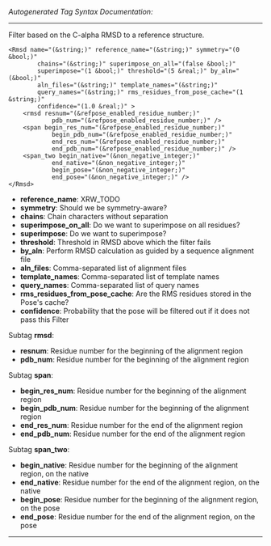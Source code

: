 _Autogenerated Tag Syntax Documentation:_

---
Filter based on the C-alpha RMSD to a reference structure.

```
<Rmsd name="(&string;)" reference_name="(&string;)" symmetry="(0 &bool;)"
        chains="(&string;)" superimpose_on_all="(false &bool;)"
        superimpose="(1 &bool;)" threshold="(5 &real;)" by_aln="(&bool;)"
        aln_files="(&string;)" template_names="(&string;)"
        query_names="(&string;)" rms_residues_from_pose_cache="(1 &string;)"
        confidence="(1.0 &real;)" >
    <rmsd resnum="(&refpose_enabled_residue_number;)"
            pdb_num="(&refpose_enabled_residue_number;)" />
    <span begin_res_num="(&refpose_enabled_residue_number;)"
            begin_pdb_num="(&refpose_enabled_residue_number;)"
            end_res_num="(&refpose_enabled_residue_number;)"
            end_pdb_num="(&refpose_enabled_residue_number;)" />
    <span_two begin_native="(&non_negative_integer;)"
            end_native="(&non_negative_integer;)"
            begin_pose="(&non_negative_integer;)"
            end_pose="(&non_negative_integer;)" />
</Rmsd>
```

-   **reference_name**: XRW_TODO
-   **symmetry**: Should we be symmetry-aware?
-   **chains**: Chain characters without separation
-   **superimpose_on_all**: Do we want to superimpose on all residues?
-   **superimpose**: Do we want to superimpose?
-   **threshold**: Threshold in RMSD above which the filter fails
-   **by_aln**: Perform RMSD calculation as guided by a sequence alignment file
-   **aln_files**: Comma-separated list of alignment files
-   **template_names**: Comma-separated list of template names
-   **query_names**: Comma-separated list of query names
-   **rms_residues_from_pose_cache**: Are the RMS residues stored in the Pose's cache?
-   **confidence**: Probability that the pose will be filtered out if it does not pass this Filter


Subtag **rmsd**:   

-   **resnum**: Residue number for the beginning of the alignment region
-   **pdb_num**: Residue number for the beginning of the alignment region

Subtag **span**:   

-   **begin_res_num**: Residue number for the beginning of the alignment region
-   **begin_pdb_num**: Residue number for the beginning of the alignment region
-   **end_res_num**: Residue number for the end of the alignment region
-   **end_pdb_num**: Residue number for the end of the alignment region

Subtag **span_two**:   

-   **begin_native**: Residue number for the beginning of the alignment region, on the native
-   **end_native**: Residue number for the end of the alignment region, on the native
-   **begin_pose**: Residue number for the beginning of the alignment region, on the pose
-   **end_pose**: Residue number for the end of the alignment region, on the pose

---
